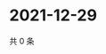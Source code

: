 # 2021-12-29

共 0 条

<!-- BEGIN WEIBO -->
<!-- 最后更新时间 Wed Dec 29 2021 14:11:34 GMT+0800 (China Standard Time) -->

<!-- END WEIBO -->

